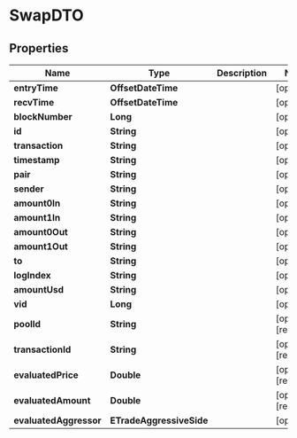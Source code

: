 

# SwapDTO


## Properties

Name | Type | Description | Notes
------------ | ------------- | ------------- | -------------
**entryTime** | **OffsetDateTime** |  |  [optional]
**recvTime** | **OffsetDateTime** |  |  [optional]
**blockNumber** | **Long** |  |  [optional]
**id** | **String** |  |  [optional]
**transaction** | **String** |  |  [optional]
**timestamp** | **String** |  |  [optional]
**pair** | **String** |  |  [optional]
**sender** | **String** |  |  [optional]
**amount0In** | **String** |  |  [optional]
**amount1In** | **String** |  |  [optional]
**amount0Out** | **String** |  |  [optional]
**amount1Out** | **String** |  |  [optional]
**to** | **String** |  |  [optional]
**logIndex** | **String** |  |  [optional]
**amountUsd** | **String** |  |  [optional]
**vid** | **Long** |  |  [optional]
**poolId** | **String** |  |  [optional] [readonly]
**transactionId** | **String** |  |  [optional] [readonly]
**evaluatedPrice** | **Double** |  |  [optional] [readonly]
**evaluatedAmount** | **Double** |  |  [optional] [readonly]
**evaluatedAggressor** | **ETradeAggressiveSide** |  |  [optional]



